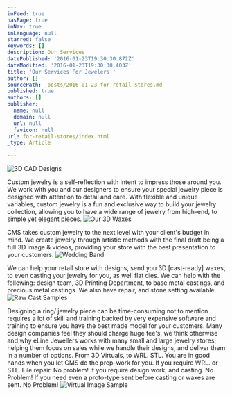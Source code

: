 ```yaml
---
inFeed: true
hasPage: true
inNav: true
inLanguage: null
starred: false
keywords: []
description: Our Services
datePublished: '2016-01-23T19:30:30.872Z'
dateModified: '2016-01-23T19:30:30.403Z'
title: 'Our Services For Jewelers '
author: []
sourcePath: _posts/2016-01-23-for-retail-stores.md
published: true
authors: []
publisher:
  name: null
  domain: null
  url: null
  favicon: null
url: for-retail-stores/index.html
_type: Article

---
```

![3D CAD Designs](https://the-grid-user-content.s3-us-west-2.amazonaws.com/20587fc0-b9ba-471e-9d94-eb97614670b8.JPG)

Custom jewelry is a self-reflection with intent to impress those around you.  We work with you and our designers to ensure your special jewelry piece is designed with attention to detail and care.  With flexible and unique variables, custom jewelry is a fun and exclusive way to build your jewelry collection, allowing you to have a wide range of jewelry from high-end, to simple yet elegant pieces.
![Our 3D Waxes](https://s3-us-west-2.amazonaws.com/the-grid-img/p/a5aa17c618e3840de010cfb89fbaf12534990df6.jpg)

CMS takes custom jewelry to the next level with your client's budget in mind.  We create jewelry through artistic methods with the final draft being a full 3D image & videos, providing your store with the best presentation to your customers.  ![Wedding Band](https://s3-us-west-2.amazonaws.com/the-grid-img/p/49a20d2d23d0179e3a8b7ad03a1d7213cf317d3c.jpg)

We can help your retail store with designs, send you 3D \[cast-ready\] waxes, to even casting your jewelry for you, as well flat dies.  We can help with the following: design team, 3D Printing Department, to base metal castings, and precious metal castings.  We also have repair, and stone setting available.
![Raw Cast Samples](https://s3-us-west-2.amazonaws.com/the-grid-img/p/e3035fe417faf676a71c66e954d3f4ca6910216b.jpg)

Designing a ring/ jewelry piece can be time-consuming not to mention requires a lot of skill and training backed by very expensive software and training to ensure you have the best made model for your customers.  Many design companies feel they should charge huge fee's, we think otherwise and why eLine Jewellers works with many small and large jewelry stores; helping them focus on sales while we handle their designs, and deliver them in a number of options.  From 3D Virtuals, to WRL. STL. You are in good hands when you let CMS do the prep-work for you.  If you require WRL. or STL. File repair. No problem!  If you require design work, and casting.  No Problem!  If you need even a proto-type sent before casting or waxes are sent.  No Problem!
![Virtual Image Sample](https://the-grid-user-content.s3-us-west-2.amazonaws.com/835d5be2-da1f-44be-9f56-29ac1d275934.jpg)